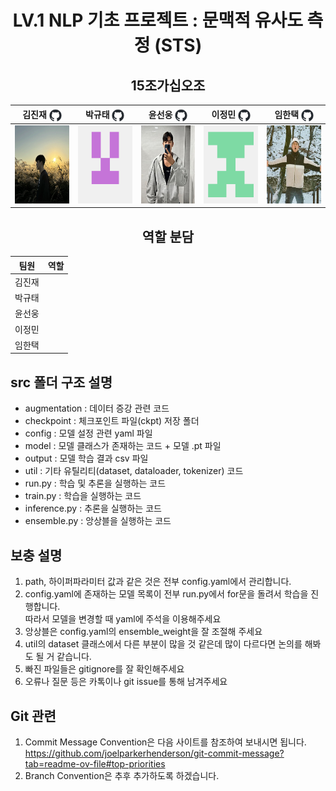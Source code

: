 <div align='center'>

# LV.1 NLP 기초 프로젝트 : 문맥적 유사도 측정 (STS)

</div>

<div align='center'>

## 15조가십오조

|김진재 [<img src="ETC/img/github-mark.png" width="20" style="vertical-align:middle;">](https://github.com/jin-jae)| 박규태 [<img src="ETC/img/github-mark.png" width="20" style="vertical-align:middle;">](https://github.com/doraemon500)|윤선웅 [<img src="ETC/img/github-mark.png" width="20" style="vertical-align:middle;">](https://github.com/ssunbear)|이정민 [<img src="ETC/img/github-mark.png" width="20" style="vertical-align:middle;">](https://github.com/simigami)|임한택 [<img src="ETC/img/github-mark.png" width="20" style="vertical-align:middle;">](https://github.com/LHANTAEK)|
|:-:|:-:|:-:|:-:|:-:|
|<img src='ETC/img/jin-jae.png' height=125 width=125></img>|<img src='ETC/img/doraemon500.png' height=125 width=125></img>|<img src='ETC/img/ssunbear.png' height=125 width=125></img>|<img src='ETC/img/simigami.png' height=125 width=125></img>|<img src='ETC/img/LHANTAEK.png' height=125 width=125></img>|


</div>

<div align='center'>
  
## 역할 분담

|팀원| 역할 |
|:---:| --- |
| 김진재 |  |
| 박규태 |  |
| 윤선웅 |  |
| 이정민 |  |
| 임한택 |  |

</div>

<div align='left'>
  
## src 폴더 구조 설명

- augmentation : 데이터 증강 관련 코드
- checkpoint : 체크포인트 파일(ckpt) 저장 폴더
- config : 모델 설정 관련 yaml 파일
- model : 모델 클래스가 존재하는 코드 + 모델 .pt 파일
- output : 모델 학습 결과 csv 파일
- util : 기타 유틸리티(dataset, dataloader, tokenizer) 코드
- run.py : 학습 및 추론을 실행하는 코드
- train.py : 학습을 실행하는 코드
- inference.py : 추론을 실행하는 코드
- ensemble.py : 앙상블을 실행하는 코드

## 보충 설명
1. path, 하이퍼파라미터 값과 같은 것은 전부 config.yaml에서 관리합니다.
2. config.yaml에 존재하는 모델 목록이 전부 run.py에서 for문을 돌려서 학습을 진행합니다.<br>따라서 모델을 변경할 때 yaml에 주석을 이용해주세요
3. 앙상블은 config.yaml의 ensemble_weight을 잘 조절해 주세요 
4. util의 dataset 클래스에서 다른 부분이 많을 것 같은데 많이 다르다면 논의를 해봐도 될 거 같습니다.
5. 빠진 파일들은 gitignore를 잘 확인해주세요
5. 오류나 질문 등은 카톡이나 git issue를 통해 남겨주세요

</div>

<div align='left'>
  
## Git 관련

1. Commit Message Convention은 다음 사이트를 참조하여 보내시면 됩니다.<br>https://github.com/joelparkerhenderson/git-commit-message?tab=readme-ov-file#top-priorities
2. Branch Convention은 추후 추가하도록 하겠습니다.

</div>



